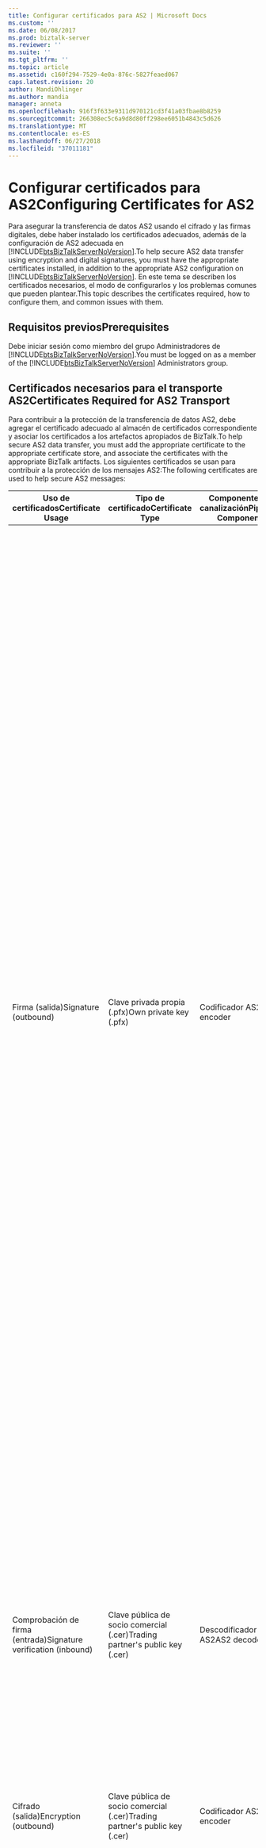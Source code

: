 ```yaml
---
title: Configurar certificados para AS2 | Microsoft Docs
ms.custom: ''
ms.date: 06/08/2017
ms.prod: biztalk-server
ms.reviewer: ''
ms.suite: ''
ms.tgt_pltfrm: ''
ms.topic: article
ms.assetid: c160f294-7529-4e0a-876c-5827feaed067
caps.latest.revision: 20
author: MandiOhlinger
ms.author: mandia
manager: anneta
ms.openlocfilehash: 916f3f633e9311d970121cd3f41a03fbae8b8259
ms.sourcegitcommit: 266308ec5c6a9d8d80ff298ee6051b4843c5d626
ms.translationtype: MT
ms.contentlocale: es-ES
ms.lasthandoff: 06/27/2018
ms.locfileid: "37011181"
---
```

# <a name="configuring-certificates-for-as2"></a><span data-ttu-id="4e73a-102">Configurar certificados para AS2</span><span class="sxs-lookup"><span data-stu-id="4e73a-102">Configuring Certificates for AS2</span></span>
<span data-ttu-id="4e73a-103">Para asegurar la transferencia de datos AS2 usando el cifrado y las firmas digitales, debe haber instalado los certificados adecuados, además de la configuración de AS2 adecuada en [!INCLUDE[btsBizTalkServerNoVersion](../includes/btsbiztalkservernoversion-md.md)].</span><span class="sxs-lookup"><span data-stu-id="4e73a-103">To help secure AS2 data transfer using encryption and digital signatures, you must have the appropriate certificates installed, in addition to the appropriate AS2 configuration on [!INCLUDE[btsBizTalkServerNoVersion](../includes/btsbiztalkservernoversion-md.md)].</span></span> <span data-ttu-id="4e73a-104">En este tema se describen los certificados necesarios, el modo de configurarlos y los problemas comunes que pueden plantear.</span><span class="sxs-lookup"><span data-stu-id="4e73a-104">This topic describes the certificates required, how to configure them, and common issues with them.</span></span>  

## <a name="prerequisites"></a><span data-ttu-id="4e73a-105">Requisitos previos</span><span class="sxs-lookup"><span data-stu-id="4e73a-105">Prerequisites</span></span>  
 <span data-ttu-id="4e73a-106">Debe iniciar sesión como miembro del grupo Administradores de [!INCLUDE[btsBizTalkServerNoVersion](../includes/btsbiztalkservernoversion-md.md)].</span><span class="sxs-lookup"><span data-stu-id="4e73a-106">You must be logged on as a member of the [!INCLUDE[btsBizTalkServerNoVersion](../includes/btsbiztalkservernoversion-md.md)] Administrators group.</span></span>  

## <a name="certificates-required-for-as2-transport"></a><span data-ttu-id="4e73a-107">Certificados necesarios para el transporte AS2</span><span class="sxs-lookup"><span data-stu-id="4e73a-107">Certificates Required for AS2 Transport</span></span>  
 <span data-ttu-id="4e73a-108">Para contribuir a la protección de la transferencia de datos AS2, debe agregar el certificado adecuado al almacén de certificados correspondiente y asociar los certificados a los artefactos apropiados de BizTalk.</span><span class="sxs-lookup"><span data-stu-id="4e73a-108">To help secure AS2 data transfer, you must add the appropriate certificate to the appropriate certificate store, and associate the certificates with the appropriate BizTalk artifacts.</span></span> <span data-ttu-id="4e73a-109">Los siguientes certificados se usan para contribuir a la protección de los mensajes AS2:</span><span class="sxs-lookup"><span data-stu-id="4e73a-109">The following certificates are used to help secure AS2 messages:</span></span>  


|        <span data-ttu-id="4e73a-110">Uso de certificados</span><span class="sxs-lookup"><span data-stu-id="4e73a-110">Certificate Usage</span></span>         |          <span data-ttu-id="4e73a-111">Tipo de certificado</span><span class="sxs-lookup"><span data-stu-id="4e73a-111">Certificate Type</span></span>           | <span data-ttu-id="4e73a-112">Componente de canalización</span><span class="sxs-lookup"><span data-stu-id="4e73a-112">Pipeline Component</span></span> |                              <span data-ttu-id="4e73a-113">Contexto de usuario</span><span class="sxs-lookup"><span data-stu-id="4e73a-113">User Context</span></span>                              |                                                                                           <span data-ttu-id="4e73a-114">Almacén de certificados</span><span class="sxs-lookup"><span data-stu-id="4e73a-114">Certificate Store</span></span>                                                                                           |                                                                                                                                                                                                                                                                                                                                                            <span data-ttu-id="4e73a-115">Ubicación de definición</span><span class="sxs-lookup"><span data-stu-id="4e73a-115">Where Defined</span></span>                                                                                                                                                                                                                                                                                                                                                             |
|----------------------------------|-------------------------------------|--------------------|------------------------------------------------------------------------|-------------------------------------------------------------------------------------------------------------------------------------------------------------------------------------------------------|--------------------------------------------------------------------------------------------------------------------------------------------------------------------------------------------------------------------------------------------------------------------------------------------------------------------------------------------------------------------------------------------------------------------------------------------------------------------------------------------------------------------------------------------------------------------------------------------------------------------------------------------------------------------------------------------------------------------------------------|
|       <span data-ttu-id="4e73a-116">Firma (salida)</span><span class="sxs-lookup"><span data-stu-id="4e73a-116">Signature (outbound)</span></span>       |       <span data-ttu-id="4e73a-117">Clave privada propia (.pfx)</span><span class="sxs-lookup"><span data-stu-id="4e73a-117">Own private key (.pfx)</span></span>        |    <span data-ttu-id="4e73a-118">Codificador AS2</span><span class="sxs-lookup"><span data-stu-id="4e73a-118">AS2 encoder</span></span>     |  <span data-ttu-id="4e73a-119">Cuenta usada por la instancia de host asociada al controlador de envío.</span><span class="sxs-lookup"><span data-stu-id="4e73a-119">Account used by the host instance associated with the send handler.</span></span>   |    <span data-ttu-id="4e73a-120">Usuario actual y almacén personal de cada [!INCLUDE[btsBizTalkServerNoVersion](../includes/btsbiztalkservernoversion-md.md)] que aloja una canalización de codificador AS2 como cada cuenta de servicio de instancia de host</span><span class="sxs-lookup"><span data-stu-id="4e73a-120">Current User\Personal store of each [!INCLUDE[btsBizTalkServerNoVersion](../includes/btsbiztalkservernoversion-md.md)] that hosts an AS2 encoder pipeline as each host instance service account</span></span>    | <span data-ttu-id="4e73a-121">-   **Certificado** página de la **propiedades del grupo** cuadro de diálogo.</span><span class="sxs-lookup"><span data-stu-id="4e73a-121">-   **Certificate** page of the **Group Properties** dialog box.</span></span> <span data-ttu-id="4e73a-122">Es el certificado de firmas predeterminado que se usa al enviar documentos firmados.</span><span class="sxs-lookup"><span data-stu-id="4e73a-122">This is the default signing certificate used when sending signed documents.</span></span><br /><span data-ttu-id="4e73a-123">-Puede invalidar la configuración del certificado predeterminado y usar certificados diferentes para distintas entidades.</span><span class="sxs-lookup"><span data-stu-id="4e73a-123">-   You can override the default certificate setting and instead use different certificates for different parties.</span></span> <span data-ttu-id="4e73a-124">Puede hacerlo seleccionando **invalidar certificado de firma de grupo** en el **certificado de firma** página de la ficha de acuerdo unidireccional del **las propiedades del acuerdo** cuadro de diálogo cuadro y especifique un certificado de firma.</span><span class="sxs-lookup"><span data-stu-id="4e73a-124">You can do so by selecting **Override Group Signature Certificate** in the **Signature Certificate** page of the one-way agreement tab of the **Agreement Properties** dialog box, and specify a signing certificate.</span></span> <span data-ttu-id="4e73a-125">Si se establece esta propiedad, cualquier mensaje de AS2 se resuelve en el acuerdo estará firmado con el certificado proporcionado en el **certificado de firma** página y no por el certificado proporcionado como parte de las propiedades del grupo de BizTalk.</span><span class="sxs-lookup"><span data-stu-id="4e73a-125">If this property is set, whichever AS2 message resolves to the agreement will be signed using the certificate provided in the **Signature Certificate** page and not by the certificate provided as part of the BizTalk Group properties.</span></span> |
| <span data-ttu-id="4e73a-126">Comprobación de firma (entrada)</span><span class="sxs-lookup"><span data-stu-id="4e73a-126">Signature verification (inbound)</span></span> | <span data-ttu-id="4e73a-127">Clave pública de socio comercial (.cer)</span><span class="sxs-lookup"><span data-stu-id="4e73a-127">Trading partner's public key (.cer)</span></span> |    <span data-ttu-id="4e73a-128">Descodificador AS2</span><span class="sxs-lookup"><span data-stu-id="4e73a-128">AS2 decoder</span></span>     | <span data-ttu-id="4e73a-129">Cuenta usada por la instancia de host asociada al controlador de recepción.</span><span class="sxs-lookup"><span data-stu-id="4e73a-129">Account used by the host instance associated with the receive handler.</span></span> | <span data-ttu-id="4e73a-130">Equipo local y almacén de otras personas de cada [!INCLUDE[btsBizTalkServerNoVersion](../includes/btsbiztalkservernoversion-md.md)] que aloja una canalización de descodificador AS2 como cada cuenta de servicio de instancia de host</span><span class="sxs-lookup"><span data-stu-id="4e73a-130">Local computer\Other People store of each [!INCLUDE[btsBizTalkServerNoVersion](../includes/btsbiztalkservernoversion-md.md)] that hosts an AS2 decoder pipeline as each host instance service account</span></span> |                                                                                                                                                                                                                                                           <span data-ttu-id="4e73a-131">**Certificado** página de la **las propiedades de entidad** cuadro de diálogo **Nota:** el certificado usado para comprobar una firma de una entidad debe ser única entre los certificados usados para comprobar las firmas para otros partes.</span><span class="sxs-lookup"><span data-stu-id="4e73a-131">**Certificate** page of the **Party Properties** dialog box **Note:**  The certificate used to verify a signature for a party must be unique from the certificates used to verify signatures for other parties.</span></span>                                                                                                                                                                                                                                                            |
|      <span data-ttu-id="4e73a-132">Cifrado (salida)</span><span class="sxs-lookup"><span data-stu-id="4e73a-132">Encryption (outbound)</span></span>       | <span data-ttu-id="4e73a-133">Clave pública de socio comercial (.cer)</span><span class="sxs-lookup"><span data-stu-id="4e73a-133">Trading partner's public key (.cer)</span></span> |    <span data-ttu-id="4e73a-134">Codificador AS2</span><span class="sxs-lookup"><span data-stu-id="4e73a-134">AS2 encoder</span></span>     |  <span data-ttu-id="4e73a-135">Cuenta usada por la instancia de host asociada al controlador de envío.</span><span class="sxs-lookup"><span data-stu-id="4e73a-135">Account used by the host instance associated with the send handler.</span></span>   |                    <span data-ttu-id="4e73a-136">Equipo local y almacén de otras personas de cada [!INCLUDE[btsBizTalkServerNoVersion](../includes/btsbiztalkservernoversion-md.md)] que aloja una canalización de codificador AS2</span><span class="sxs-lookup"><span data-stu-id="4e73a-136">Local computer\Other People store of each [!INCLUDE[btsBizTalkServerNoVersion](../includes/btsbiztalkservernoversion-md.md)] that hosts an AS2 encoder pipeline</span></span>                    |                                                                                                                                                                                                                                                                                                                                   <span data-ttu-id="4e73a-137">**Certificado** página de la **propiedades de puerto de envío** cuadro de diálogo</span><span class="sxs-lookup"><span data-stu-id="4e73a-137">**Certificate** page of the **Send Port Properties** dialog box</span></span>                                                                                                                                                                                                                                                                                                                                    |
|       <span data-ttu-id="4e73a-138">Descifrado (entrada)</span><span class="sxs-lookup"><span data-stu-id="4e73a-138">Decryption (inbound)</span></span>       |       <span data-ttu-id="4e73a-139">Clave privada propia (.pfx)</span><span class="sxs-lookup"><span data-stu-id="4e73a-139">Own private key (.pfx)</span></span>        |    <span data-ttu-id="4e73a-140">Descodificador AS2</span><span class="sxs-lookup"><span data-stu-id="4e73a-140">AS2 decoder</span></span>     | <span data-ttu-id="4e73a-141">Cuenta usada por la instancia de host asociada al controlador de recepción.</span><span class="sxs-lookup"><span data-stu-id="4e73a-141">Account used by the host instance associated with the receive handler.</span></span> |    <span data-ttu-id="4e73a-142">Usuario actual y almacén personal de cada [!INCLUDE[btsBizTalkServerNoVersion](../includes/btsbiztalkservernoversion-md.md)] que aloja una canalización de descodificador AS2 como cada cuenta de servicio de instancia de host</span><span class="sxs-lookup"><span data-stu-id="4e73a-142">Current User\Personal store of each [!INCLUDE[btsBizTalkServerNoVersion](../includes/btsbiztalkservernoversion-md.md)] that hosts an AS2 decoder pipeline as each host instance service account</span></span>    |                                                                                                                                                                                                                        <span data-ttu-id="4e73a-143">El descodificador AS2 determinará el certificado según la información del certificado presente en el mensaje.</span><span class="sxs-lookup"><span data-stu-id="4e73a-143">The AS2 Decoder will determine the certificate based upon certificate information in the message.</span></span><br /><br /> <span data-ttu-id="4e73a-144">Para el descodificador de MIME de BizTalk, el certificado debe estar en el **certificado** página del host usado para recibir el mensaje.</span><span class="sxs-lookup"><span data-stu-id="4e73a-144">For the BizTalk MIME Decoder, the certificate must be in the **Certificate** page of the host used for receiving the message.</span></span> <span data-ttu-id="4e73a-145">Todo ello no resulta necesario para el descodificador AS2.</span><span class="sxs-lookup"><span data-stu-id="4e73a-145">This is not necessary for the AS2 Decoder.</span></span>                                                                                                                                                                                                                        |

## <a name="certificate-signing-for-outgoing-messages"></a><span data-ttu-id="4e73a-146">Firma de certificados para mensajes salientes</span><span class="sxs-lookup"><span data-stu-id="4e73a-146">Certificate Signing for Outgoing Messages</span></span>  
 <span data-ttu-id="4e73a-147">Los mensajes AS2 salientes se firman con un certificado predeterminado definido como parte de las propiedades del Grupo de BizTalk.</span><span class="sxs-lookup"><span data-stu-id="4e73a-147">Outgoing AS2 messages are signed using a default certificate defined as part of the BizTalk Group properties.</span></span> <span data-ttu-id="4e73a-148">Sin embargo, puede haber escenarios en los que la entidad que recibe los mensajes desee que éstos estén firmados con un certificado privado que ellos proporcionan o esperan que se use un certificado diferente al firmar mensajes salientes para ellos.</span><span class="sxs-lookup"><span data-stu-id="4e73a-148">However, there could be scenarios where the party receiving the messages wants the messages to be signed with a private certificate that they provide or expect a different certificate to be used when signing outgoing messages for them.</span></span> <span data-ttu-id="4e73a-149">Este escenario de firma de mensajes salientes con otros certificados se habilita si selecciona el **invalidar certificado de firma de grupo** en el **certificado de firma** página de la ficha de acuerdo unidireccional de la **las propiedades del acuerdo** diálogo cuadro y especifique un certificado de firma.</span><span class="sxs-lookup"><span data-stu-id="4e73a-149">This scenario of signing outgoing messages using other certificates is enabled if you select the **Override Group Signature Certificate** in the **Signature Certificate** page of the one-way agreement tab of the **Agreement Properties** dialog box, and specify a signing certificate.</span></span> <span data-ttu-id="4e73a-150">Si se especifica un certificado como parte del acuerdo AS2 para una entidad, ese certificado se usa para firmar mensajes salientes.</span><span class="sxs-lookup"><span data-stu-id="4e73a-150">If a certificate is specified as part of the AS2 agreement for a party, that certificate is used for signing outgoing messages.</span></span> <span data-ttu-id="4e73a-151">Si no se define ningún certificado para la entidad, se usa el certificado predeterminado especificado como parte de las propiedades del Grupo de BizTalk.</span><span class="sxs-lookup"><span data-stu-id="4e73a-151">If no certificate is defined for the party, the default certificate specified as part of the BizTalk Group properties is used.</span></span>  

## <a name="adding-certificates-to-the-certificate-stores"></a><span data-ttu-id="4e73a-152">Agregar certificados a los almacenes de certificados</span><span class="sxs-lookup"><span data-stu-id="4e73a-152">Adding Certificates to the Certificate Stores</span></span>  
 <span data-ttu-id="4e73a-153">Para obtener más información, vea la sección "Mostrar la consola de administración de certificados" de [instalar certificados para los adaptadores de WCF](../core/installing-certificates-for-the-wcf-adapters.md), así como el [utilidad de Asistente de certificado](../core/certificate-wizard-utility.md) tema.</span><span class="sxs-lookup"><span data-stu-id="4e73a-153">For more information, see the "Displaying the Certificates Management Console" section of [Installing Certificates for the WCF Adapters](../core/installing-certificates-for-the-wcf-adapters.md), as well as the [Certificate Wizard Utility](../core/certificate-wizard-utility.md) topic.</span></span>  

> [!IMPORTANT]
>  <span data-ttu-id="4e73a-154">El almacén de certificados personales sólo estará disponible para el procesamiento de mensajes si el perfil del usuario está cargado para el usuario cuyas credenciales de inicio de sesión están asociadas a la instancia del host.</span><span class="sxs-lookup"><span data-stu-id="4e73a-154">The Personal certificate store will be available for message processing only if the user profile is loaded for the user whose logon credentials are associated with the host instance.</span></span> <span data-ttu-id="4e73a-155">El almacén personal se usa para los certificados de firma y descifrado (la clave privada propia del usuario).</span><span class="sxs-lookup"><span data-stu-id="4e73a-155">The Personal store is used for signing and decryption certificates (the user's own private key).</span></span> <span data-ttu-id="4e73a-156">El perfil del usuario se carga de forma predeterminada para la instancia del host de tipo En curso; sin embargo, el perfil del usuario no se carga de forma predeterminada para la instancia del host aislado.</span><span class="sxs-lookup"><span data-stu-id="4e73a-156">The user profile is loaded by default for the in-process host instance; however, the user profile is not loaded by default for the isolated host instance.</span></span> <span data-ttu-id="4e73a-157">Puede hacer que una aplicación cargue el perfil del usuario para el host aislado.</span><span class="sxs-lookup"><span data-stu-id="4e73a-157">You can have an application load the user profile for the isolated host.</span></span> <span data-ttu-id="4e73a-158">Como alternativa, puede solucionar este problema usando el mismo inicio de sesión para la instancia del host de tipo En curso y la instancia del host aislado.</span><span class="sxs-lookup"><span data-stu-id="4e73a-158">Alternatively, you can work around this issue by using the same logon for the in-process host instance and the isolated host instance.</span></span>  

## <a name="generating-certificates"></a><span data-ttu-id="4e73a-159">Generar certificados</span><span class="sxs-lookup"><span data-stu-id="4e73a-159">Generating Certificates</span></span>  
 <span data-ttu-id="4e73a-160">Los certificados se pueden obtener de una Entidad de certificación (CA); sin embargo, los pasos para solicitar un certificado pueden variar entre las CA.</span><span class="sxs-lookup"><span data-stu-id="4e73a-160">Certificates can be obtained from a Certificate Authority (CA); however the steps to request a certificate can vary between CAs.</span></span> <span data-ttu-id="4e73a-161">Revise la información proporcionada en el sitio web de la Autoridad de certificación antes de enviar la solicitud de certificado.</span><span class="sxs-lookup"><span data-stu-id="4e73a-161">Review the information provided on the Certificate Authority’s Web site before submitting any certificate requests.</span></span>  

> [!IMPORTANT]
>  <span data-ttu-id="4e73a-162">Los certificados usados para el transporte AS2 deben tener los atributos necesarios para su uso previsto.</span><span class="sxs-lookup"><span data-stu-id="4e73a-162">Certificates used for AS2 transport must have the attributes required for their intended use.</span></span> <span data-ttu-id="4e73a-163">Para firmar y comprobar la firma, el **uso clave** atributo del certificado debe ser **firma Digital**.</span><span class="sxs-lookup"><span data-stu-id="4e73a-163">For signing and signature verification, the **Key Usage** attribute of the certificate must be **Digital Signature**.</span></span> <span data-ttu-id="4e73a-164">Para el cifrado y descifrado, el **uso clave** atributo del certificado debe ser **cifrado de datos** o **cifrado de clave**.</span><span class="sxs-lookup"><span data-stu-id="4e73a-164">For encryption and decryption, the **Key Usage** attribute of the certificate must be **Data Encipherment** or **Key Encipherment**.</span></span> <span data-ttu-id="4e73a-165">Puede comprobar el **uso clave** atributo haciendo doble clic en el certificado, haga clic en el **detalles** pestaña en el **certificado** cuadro de diálogo y comprobando la **Uso clave** campo.</span><span class="sxs-lookup"><span data-stu-id="4e73a-165">You can verify the **Key Usage** attribute by double-clicking the certificate, clicking the **Details** tab in the **Certificate** dialog box, and checking the **Key Usage** field.</span></span>  

 <span data-ttu-id="4e73a-166">Puede generar certificados en Windows Server 2008 usando Servicios de servidor de certificados; sin embargo, es posible que el socio solo acepte estos certificados para las pruebas ya que su firma es automática en lugar de estar firmados por una CA pública.</span><span class="sxs-lookup"><span data-stu-id="4e73a-166">You can also generate certificates in Windows Server 2008 by using Certificate Services, however your partner may only accept these certificates for test purposes as they are self-signed instead of signed by a public CA.</span></span> <span data-ttu-id="4e73a-167">Para obtener más información sobre el uso de servicios de certificados para solicitar certificados, descargue **guía Windows Server 2008 Active Directory Certificate Services paso a paso** desde [guías paso a paso de Windows Server 2008 ](http://go.microsoft.com/fwlink/?LinkId=187916) ([http://go.microsoft.com/fwlink/?LinkId=187916](http://go.microsoft.com/fwlink/?LinkId=187916)).</span><span class="sxs-lookup"><span data-stu-id="4e73a-167">For more information on using Certificate Services to request certificates, download **Windows Server 2008 Active Directory Certificate Services Step-By-Step Guide** from [Windows Server 2008 Step-by-Step Guides](http://go.microsoft.com/fwlink/?LinkId=187916) ([http://go.microsoft.com/fwlink/?LinkId=187916](http://go.microsoft.com/fwlink/?LinkId=187916)).</span></span>  

### <a name="to-configure-a-certificate-for-signing-outgoing-as2-messages"></a><span data-ttu-id="4e73a-168">Procedimiento para configurar un certificado para firmar mensajes AS2 salientes</span><span class="sxs-lookup"><span data-stu-id="4e73a-168">To configure a certificate for signing outgoing AS2 messages</span></span>  

1. <span data-ttu-id="4e73a-169">En el [!INCLUDE[btsBizTalkServerNoVersion](../includes/btsbiztalkservernoversion-md.md)] consola de administración, haga clic en el **grupo de BizTalk** nodo y, a continuación, haga clic en **propiedades**.</span><span class="sxs-lookup"><span data-stu-id="4e73a-169">In the [!INCLUDE[btsBizTalkServerNoVersion](../includes/btsbiztalkservernoversion-md.md)] Administration console, right-click the **BizTalk Group** node, and then click **Properties**.</span></span>  

2. <span data-ttu-id="4e73a-170">En el árbol de consola de la **propiedades del grupo** cuadro de diálogo, haga clic en **certificado**.</span><span class="sxs-lookup"><span data-stu-id="4e73a-170">In the console tree of the **Group Properties** dialog box, click **Certificate**.</span></span>  

3. <span data-ttu-id="4e73a-171">En el **certificado** panel, haga clic en **examinar**, busque el certificado que desea usar para la firma y, a continuación, haga clic en **Aceptar**.</span><span class="sxs-lookup"><span data-stu-id="4e73a-171">In the **Certificate** pane, click **Browse**, find the certificate you want to use for signing, and then click **OK**.</span></span>  

   > [!NOTE]
   >  <span data-ttu-id="4e73a-172">En lugar de escribir el nombre común del certificado, se puede especificar sólo la huella digital.</span><span class="sxs-lookup"><span data-stu-id="4e73a-172">Instead of entering the common name of the certificate, you can enter just the thumbprint.</span></span> <span data-ttu-id="4e73a-173">Puede obtener la huella digital haciendo doble clic en el certificado en el almacén de certificados en MMC o en el sistema de archivos, haga clic en el **detalles** ficha, haga clic en el **huella digital** campo y copiar la huella digital .</span><span class="sxs-lookup"><span data-stu-id="4e73a-173">You can get the thumbprint by double-clicking the certificate in the certificate store in MMC or in the file system, clicking the **Details** tab, clicking the **Thumbprint** field, and copying the thumbprint.</span></span>  

4. <span data-ttu-id="4e73a-174">Haga clic en **Aceptar**.</span><span class="sxs-lookup"><span data-stu-id="4e73a-174">Click **OK**.</span></span>  

### <a name="to-configure-a-certificate-for-signing-outgoing-as2-messages-for-a-specific-party"></a><span data-ttu-id="4e73a-175">Procedimiento para configurar un certificado para la firma de mensajes AS2 salientes para una entidad específica</span><span class="sxs-lookup"><span data-stu-id="4e73a-175">To configure a certificate for signing outgoing AS2 messages for a specific party</span></span>  

1. <span data-ttu-id="4e73a-176">En el [!INCLUDE[btsBizTalkServerNoVersion](../includes/btsbiztalkservernoversion-md.md)] consola de administración, haga clic en el **partes** nodo.</span><span class="sxs-lookup"><span data-stu-id="4e73a-176">In the [!INCLUDE[btsBizTalkServerNoVersion](../includes/btsbiztalkservernoversion-md.md)] Administration console, click the **Parties** node.</span></span> <span data-ttu-id="4e73a-177">Desde el **entidades y perfiles empresariales** panel, desde el **acuerdos** sección, haga clic en el acuerdo que se crea para intercambiar mensajes con una entidad específica y haga clic en  **Propiedades**.</span><span class="sxs-lookup"><span data-stu-id="4e73a-177">From the **Parties and Business Profiles** pane, from the **Agreements** section, right-click the agreement that is created for exchanging messages with a specific party, and click **Properties**.</span></span>  

2. <span data-ttu-id="4e73a-178">En una ficha de acuerdo unidireccional, haga clic en **los certificados de firma**.</span><span class="sxs-lookup"><span data-stu-id="4e73a-178">On a one-way agreement tab, click **Signature Certificates**.</span></span>  

3. <span data-ttu-id="4e73a-179">Seleccione el **certificado de firma de grupo de invalidación** casilla de verificación para usar el certificado proporcionado en esta página para firmar mensajes AS2 salientes y MDN.</span><span class="sxs-lookup"><span data-stu-id="4e73a-179">Select the **Override group signing certificate** check box to use the certificate provided in this page for signing outgoing AS2 messages and MDN.</span></span>  

4. <span data-ttu-id="4e73a-180">Haga clic en **examinar** para mostrar el **Seleccionar certificado** cuadro de diálogo, donde podrá seleccionar el certificado de firma para aplicar a los mensajes transmitidos por esta entidad.</span><span class="sxs-lookup"><span data-stu-id="4e73a-180">Click **Browse** to display the **Select Certificate** dialog box, where you select the signature certificate to apply to messages transmitted by this party.</span></span>  

5. <span data-ttu-id="4e73a-181">El **nombre común** cuadro de texto muestra una descripción del certificado seleccionado.</span><span class="sxs-lookup"><span data-stu-id="4e73a-181">The **Common Name** text box displays a description of the selected certificate.</span></span>  

6. <span data-ttu-id="4e73a-182">El **huella digital** cuadro de texto muestra la huella digital del certificado.</span><span class="sxs-lookup"><span data-stu-id="4e73a-182">The **Thumbprint** text box displays the thumbprint of certificate.</span></span> <span data-ttu-id="4e73a-183">La huella digital del certificado tiene el formato HHHH HHHH HHHH HHHH HHHH HHHH HHHH HHHH HHHH HHHH, donde H es un dígito hexadecimal (un número entre 0 y 9) o una letra de la a F.</span><span class="sxs-lookup"><span data-stu-id="4e73a-183">The certificate thumbprint has the format HHHH HHHH HHHH HHHH HHHH HHHH HHHH HHHH HHHH HHHH, where H is a hexadecimal digit (a number from 0 through 9 or a letter from A through F).</span></span>  

7. <span data-ttu-id="4e73a-184">Haga clic en **quitar certificado** para quitar el certificado seleccionado.</span><span class="sxs-lookup"><span data-stu-id="4e73a-184">Click **Remove Certificate** to remove the selected certificate.</span></span>  

8. <span data-ttu-id="4e73a-185">Haga clic en **Aceptar** para validar los cambios y, a continuación, cierre el cuadro de diálogo.</span><span class="sxs-lookup"><span data-stu-id="4e73a-185">Click **OK** to validate the changes and then close the dialog box.</span></span>  

### <a name="to-configure-a-certificate-for-verifying-the-digital-signature-of-an-incoming-as2-messages"></a><span data-ttu-id="4e73a-186">Para configurar un certificado para la verificación de la firma digital de mensajes AS2 entrantes</span><span class="sxs-lookup"><span data-stu-id="4e73a-186">To configure a certificate for verifying the digital signature of an incoming AS2 messages</span></span>  

1. <span data-ttu-id="4e73a-187">En el [!INCLUDE[btsBizTalkServerNoVersion](../includes/btsbiztalkservernoversion-md.md)] consola de administración, abra el **grupo de BizTalk** nodo y, a continuación, haga clic en el **partes** nodo.</span><span class="sxs-lookup"><span data-stu-id="4e73a-187">In the [!INCLUDE[btsBizTalkServerNoVersion](../includes/btsbiztalkservernoversion-md.md)] Administration console, open the **BizTalk Group** node, and then click the **Parties** node.</span></span>  

2. <span data-ttu-id="4e73a-188">En el **entidades y perfiles empresariales** panel, haga la entidad que va a recibir los mensajes firmados y, a continuación, haga clic en **propiedades**.</span><span class="sxs-lookup"><span data-stu-id="4e73a-188">In the **Parties and Business Profiles** pane, right-click the party that you will be receiving signed messages from, and then click **Properties**.</span></span>  

3. <span data-ttu-id="4e73a-189">En el árbol de consola, haga clic en **certificado**.</span><span class="sxs-lookup"><span data-stu-id="4e73a-189">In the console tree, click **Certificate**.</span></span>  

4. <span data-ttu-id="4e73a-190">En el **certificado** panel, haga clic en **examinar**, busque el certificado que desea usar para comprobar la firma digital y, a continuación, haga clic en **Aceptar**.</span><span class="sxs-lookup"><span data-stu-id="4e73a-190">In the **Certificate** pane, click **Browse**, find the certificate you want to use for verifying the digital signature, and then click **OK**.</span></span>  

   > [!NOTE]
   >  <span data-ttu-id="4e73a-191">En lugar de escribir el nombre común del certificado, se puede especificar sólo la huella digital.</span><span class="sxs-lookup"><span data-stu-id="4e73a-191">Instead of entering the common name of the certificate, you can enter just the thumbprint.</span></span> <span data-ttu-id="4e73a-192">Puede obtener la huella digital haciendo doble clic en el certificado en el almacén de certificados en MMC o en el sistema de archivos, haga clic en el **detalles** ficha, haga clic en el **huella digital** campo y copiar la huella digital .</span><span class="sxs-lookup"><span data-stu-id="4e73a-192">You can get the thumbprint by double-clicking the certificate in the certificate store in MMC or in the file system, clicking the **Details** tab, clicking the **Thumbprint** field, and copying the thumbprint.</span></span>  

5. <span data-ttu-id="4e73a-193">Haga clic en **Aceptar**.</span><span class="sxs-lookup"><span data-stu-id="4e73a-193">Click **OK**.</span></span>  

### <a name="to-configure-a-certificate-for-encrypting-an-outgoing-as2-messages"></a><span data-ttu-id="4e73a-194">Para configurar un certificado para el cifrado de mensajes AS2 salientes</span><span class="sxs-lookup"><span data-stu-id="4e73a-194">To configure a certificate for encrypting an outgoing AS2 messages</span></span>  

1. <span data-ttu-id="4e73a-195">En el [!INCLUDE[btsBizTalkServerNoVersion](../includes/btsbiztalkservernoversion-md.md)] consola de administración, abra el **grupo de BizTalk** nodo, abra el **aplicaciones** nodo y abra el nodo de la **aplicación** que contiene el puerto de envío que va a enviar el mensaje cifrado en.</span><span class="sxs-lookup"><span data-stu-id="4e73a-195">In the [!INCLUDE[btsBizTalkServerNoVersion](../includes/btsbiztalkservernoversion-md.md)] Administration console, open the **BizTalk Group** node, open the **Applications** node, and open the node of the **application** that contains the send port that you will be sending the encrypted message on.</span></span>  

2. <span data-ttu-id="4e73a-196">Abra el **puertos de envío** nodo, haga clic en el puerto de envío y, a continuación, haga clic en **propiedades**.</span><span class="sxs-lookup"><span data-stu-id="4e73a-196">Open the **Send Ports** node, right-click the send port, and then click **Properties**.</span></span>  

3. <span data-ttu-id="4e73a-197">En el árbol de consola, haga clic en **certificado**.</span><span class="sxs-lookup"><span data-stu-id="4e73a-197">In the console tree, click **Certificate**.</span></span>  

4. <span data-ttu-id="4e73a-198">En el **certificado** panel, haga clic en **examinar**, busque el certificado que desea usar para el cifrado y, a continuación, haga clic en **Aceptar**.</span><span class="sxs-lookup"><span data-stu-id="4e73a-198">In the **Certificate** pane, click **Browse**, find the certificate that you want to use for encryption, and then click **OK**.</span></span>  

   > [!NOTE]
   >  <span data-ttu-id="4e73a-199">En lugar de escribir el nombre común del certificado, se puede especificar sólo la huella digital.</span><span class="sxs-lookup"><span data-stu-id="4e73a-199">Instead of entering the common name of the certificate, you can enter just the thumbprint.</span></span> <span data-ttu-id="4e73a-200">Puede obtener la huella digital haciendo doble clic en el certificado en el almacén de certificados en MMC o en el sistema de archivos, haga clic en el **detalles** ficha, haga clic en el **huella digital** campo y copiar la huella digital .</span><span class="sxs-lookup"><span data-stu-id="4e73a-200">You can get the thumbprint by double-clicking the certificate in the certificate store in MMC or in the file system, clicking the **Details** tab, clicking the **Thumbprint** field, and copying the thumbprint.</span></span>  

5. <span data-ttu-id="4e73a-201">Haga clic en **Aceptar**.</span><span class="sxs-lookup"><span data-stu-id="4e73a-201">Click **OK**.</span></span>  

## <a name="see-also"></a><span data-ttu-id="4e73a-202">Vea también</span><span class="sxs-lookup"><span data-stu-id="4e73a-202">See Also</span></span>  
 <span data-ttu-id="4e73a-203">[Seguridad de AS2](../core/as2-security.md) </span><span class="sxs-lookup"><span data-stu-id="4e73a-203">[AS2 Security](../core/as2-security.md) </span></span>  
 <span data-ttu-id="4e73a-204">[Configuración de la firma, compresión y cifrado en el transporte AS2](../core/configuring-signing-compression-and-encryption-in-as2-transport.md) </span><span class="sxs-lookup"><span data-stu-id="4e73a-204">[Configuring Signing, Compression, and Encryption in AS2 Transport](../core/configuring-signing-compression-and-encryption-in-as2-transport.md) </span></span>  
 <span data-ttu-id="4e73a-205">[AS2 Arquitectura de la solución](../core/as2-solution-architecture.md) </span><span class="sxs-lookup"><span data-stu-id="4e73a-205">[AS2 Solution Architecture](../core/as2-solution-architecture.md) </span></span>  
 [<span data-ttu-id="4e73a-206">Instalación de certificados para los adaptadores de WCF</span><span class="sxs-lookup"><span data-stu-id="4e73a-206">Installing Certificates for the WCF Adapters</span></span>](../core/installing-certificates-for-the-wcf-adapters.md)